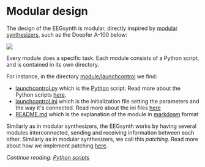 # Modular design

The design of the EEGsynth is modular, directly inspired by [modular synthesizers](https://en.wikipedia.org/wiki/Modular_synthesizer), such as the Doepfer A-100 below:

![](https://upload.wikimedia.org/wikipedia/commons/thumb/6/66/Doepfer_A-100.jpg/330px-Doepfer_A-100.jpg)

Every module does a specific task. Each module consists of a Python script, and is contained in its own directory.

For instance, in the directory [module/launchcontrol](https://github.com/eegsynth/eegsynth/module/launchcontrol) we find:

- [launchcontrol.py](https://github.com/eegsynth/eegsynth/module/launchcontrol/launchcontrol.py) which is the [Python](https://www.python.org/) script. Read more about the Python scripts [here](scripts.md).
- [launchcontrol.ini](https://github.com/eegsynth/eegsynth/module/launchcontrol/launchcontrol.ini) which is the initialization file setting the parameters and the way it's connected. Read more about the ini files [here](inifile.md)
- [README.md](https://github.com/eegsynth/eegsynth/module/launchcontrol/README.md) which is the explanation of the module in [markdown](https://en.wikipedia.org/wiki/Markdown) format

Similarly as in modular synthesizers, the EEGsynth works by having several modules interconnected, sending
and receiving information between each other. Similarly as in modular synthesizers, we call this _patching_. Read more about how we implement patching [here](patching.md).

_Continue reading: [Python scripts](scripts.md)_
